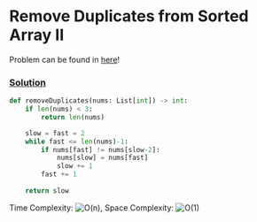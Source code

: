 # Remove Duplicates from Sorted Array II

Problem can be found in [here](https://leetcode.com/problems/remove-duplicates-from-sorted-array-ii/)!

### [Solution](//Multiple%20Pointers/912-SortanArray/solution.py)

```python
def removeDuplicates(nums: List[int]) -> int:
    if len(nums) < 3:
        return len(nums)

    slow = fast = 2
    while fast <= len(nums)-1:
        if nums[fast] != nums[slow-2]:
            nums[slow] = nums[fast]
            slow += 1
        fast += 1
    
    return slow
```

Time Complexity: ![O(n)](<https://latex.codecogs.com/svg.image?\inline&space;O(n)>), Space Complexity: ![O(1)](<https://latex.codecogs.com/svg.image?\inline&space;O(1)>)
